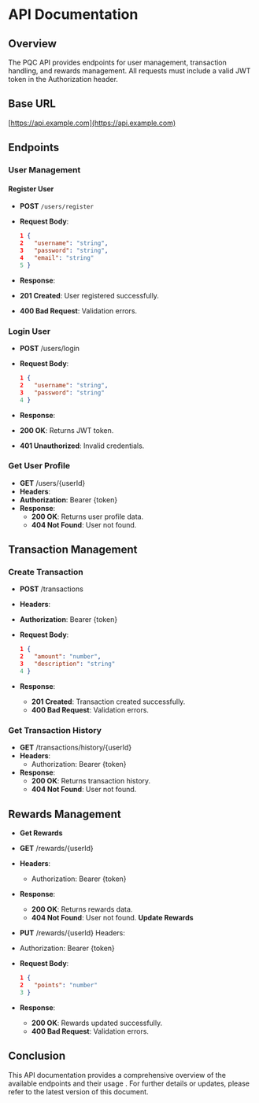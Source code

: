 # API Documentation

## Overview
The PQC API provides endpoints for user management, transaction handling, and rewards management. All requests must include a valid JWT token in the Authorization header.

## Base URL

[https://api.example.com](https://api.example.com) 


## Endpoints

### User Management

#### Register User
- **POST** `/users/register`
- **Request Body**:
  ```json
  1 {
  2   "username": "string",
  3   "password": "string",
  4   "email": "string"
  5 }
  ```

- **Response**:
- **201 Created**: User registered successfully.
- **400 Bad Request**: Validation errors.
### Login User
- **POST** /users/login
- **Request Body**:
   ```json
   1 {
   2   "username": "string",
   3   "password": "string"
   4 }
   ```
   
- **Response**:
- **200 OK**: Returns JWT token.
- **401 Unauthorized**: Invalid credentials.
### Get User Profile
- **GET** /users/{userId}
- **Headers**:
- **Authorization**: Bearer {token}
- **Response**:
  - **200 OK**: Returns user profile data.
  - **404 Not Found**: User not found.
## Transaction Management
### Create Transaction
- **POST** /transactions
- **Headers**:
- **Authorization**: Bearer {token}
- **Request Body**:
   ```json
   1 {
   2   "amount": "number",
   3   "description": "string"
   4 }
   ```

- **Response**:
  - **201 Created**: Transaction created successfully.
  - **400 Bad Request**: Validation errors.
### Get Transaction History
- **GET** /transactions/history/{userId}
- **Headers**:
  - Authorization: Bearer {token}
- **Response**:
  - **200 OK**: Returns transaction history.
  - **404 Not Found**: User not found.
## Rewards Management
- **Get Rewards**
- **GET** /rewards/{userId}
- **Headers**:
  - Authorization: Bearer {token}
- **Response**:
  - **200 OK**: Returns rewards data.
  - **404 Not Found**: User not found.
**Update Rewards**
- **PUT** /rewards/{userId}
Headers:
- Authorization: Bearer {token}
- **Request Body**:
   ```json
   1 {
   2   "points": "number"
   3 }
   ```
   
- **Response**:
  - **200 OK**: Rewards updated successfully.
  - **400 Bad Request**: Validation errors.

## Conclusion
This API documentation provides a comprehensive overview of the available endpoints and their usage . For further details or updates, please refer to the latest version of this document.

